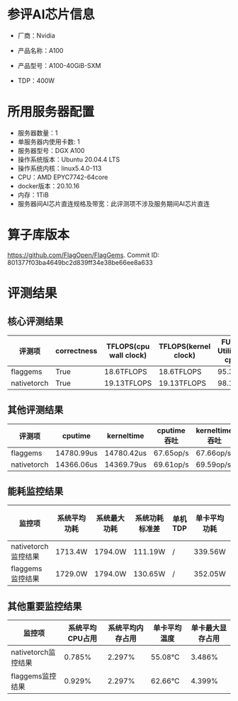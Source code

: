 # 参评AI芯片信息

* 厂商：Nvidia

* 产品名称：A100
* 产品型号：A100-40GiB-SXM
* TDP：400W

# 所用服务器配置

* 服务器数量：1
* 单服务器内使用卡数: 1
* 服务器型号：DGX A100
* 操作系统版本：Ubuntu 20.04.4 LTS
* 操作系统内核：linux5.4.0-113
* CPU：AMD EPYC7742-64core
* docker版本：20.10.16
* 内存：1TiB
* 服务器间AI芯片直连规格及带宽：此评测项不涉及服务期间AI芯片直连

# 算子库版本

https://github.com/FlagOpen/FlagGems. Commit ID: 801377f03ba4649bc2d839ff34e38be66ee8a633

# 评测结果

## 核心评测结果

| 评测项  | correctness | TFLOPS(cpu wall clock) | TFLOPS(kernel clock) | FU(FLOPS Utilization)-cputime | FU-kerneltime |
| ---- | -------------- | -------------- | ------------ | ------ | ----- |
| flaggems | True    | 18.6TFLOPS       | 18.6TFLOPS        | 95.37% | 95.37% |
| nativetorch | True    | 19.13TFLOPS      | 19.13TFLOPS      | 98.12%      | 98.1%    |

## 其他评测结果

| 评测项  | cputime | kerneltime | cputime吞吐 | kerneltime吞吐 | 无预热时延 | 预热后时延 |
| ---- | -------------- | -------------- | ------------ | ------------ | -------------- | -------------- | 
| flaggems | 14780.99us       | 14780.42us        | 67.65op/s | 67.66op/s | 18475540.65us | 15099.9us |
| nativetorch | 14366.06us       | 14369.79us        | 69.61op/s | 69.59op/s | 137728.38us | 14400.98us |

## 能耗监控结果

| 监控项  | 系统平均功耗  | 系统最大功耗  | 系统功耗标准差 | 单机TDP | 单卡平均功耗 | 单卡最大功耗 | 单卡功耗标准差 | 单卡TDP |
| ---- | ------- | ------- | ------- | ----- | ------------ | ------------ | ------------- | ----- |
| nativetorch监控结果 | 1713.4W | 1794.0W | 111.19W   | /     | 339.56W       | 342.0W      | 7.01W        | 400W  |
| flaggems监控结果 | 1729.0W | 1794.0W | 130.65W   | /     | 352.05W       | 357.0W      | 8.11W        | 400W  |

## 其他重要监控结果

| 监控项  | 系统平均CPU占用 | 系统平均内存占用 | 单卡平均温度 | 单卡最大显存占用 |
| ---- | --------- | -------- | ------------ | -------------- |
| nativetorch监控结果 | 0.785%    | 2.297%   | 55.08°C       | 3.486%        |
| flaggems监控结果 | 0.929%    | 2.297%   | 62.66°C       | 4.399%        |
